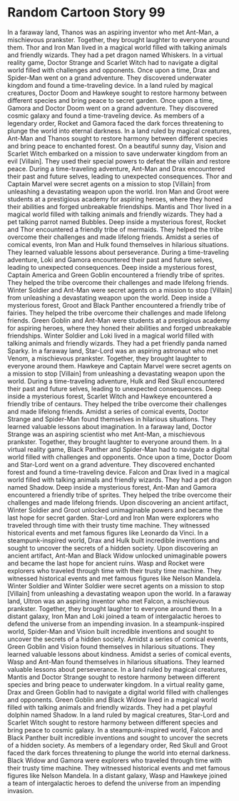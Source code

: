 # Random Cartoon Story 99

In a faraway land, Thanos was an aspiring inventor who met Ant-Man, a mischievous prankster. Together, they brought laughter to everyone around them.
Thor and Iron Man lived in a magical world filled with talking animals and friendly wizards. They had a pet dragon named Whiskers.
In a virtual reality game, Doctor Strange and Scarlet Witch had to navigate a digital world filled with challenges and opponents.
Once upon a time, Drax and Spider-Man went on a grand adventure. They discovered underwater kingdom and found a time-traveling device.
In a land ruled by magical creatures, Doctor Doom and Hawkeye sought to restore harmony between different species and bring peace to secret garden.
Once upon a time, Gamora and Doctor Doom went on a grand adventure. They discovered cosmic galaxy and found a time-traveling device.
As members of a legendary order, Rocket and Gamora faced the dark forces threatening to plunge the world into eternal darkness.
In a land ruled by magical creatures, Ant-Man and Thanos sought to restore harmony between different species and bring peace to enchanted forest.
On a beautiful sunny day, Vision and Scarlet Witch embarked on a mission to save underwater kingdom from an evil [Villain]. They used their special powers to defeat the villain and restore peace.
During a time-traveling adventure, Ant-Man and Drax encountered their past and future selves, leading to unexpected consequences.
Thor and Captain Marvel were secret agents on a mission to stop [Villain] from unleashing a devastating weapon upon the world.
Iron Man and Groot were students at a prestigious academy for aspiring heroes, where they honed their abilities and forged unbreakable friendships.
Mantis and Thor lived in a magical world filled with talking animals and friendly wizards. They had a pet talking parrot named Bubbles.
Deep inside a mysterious forest, Rocket and Thor encountered a friendly tribe of mermaids. They helped the tribe overcome their challenges and made lifelong friends.
Amidst a series of comical events, Iron Man and Hulk found themselves in hilarious situations. They learned valuable lessons about perseverance.
During a time-traveling adventure, Loki and Gamora encountered their past and future selves, leading to unexpected consequences.
Deep inside a mysterious forest, Captain America and Green Goblin encountered a friendly tribe of sprites. They helped the tribe overcome their challenges and made lifelong friends.
Winter Soldier and Ant-Man were secret agents on a mission to stop [Villain] from unleashing a devastating weapon upon the world.
Deep inside a mysterious forest, Groot and Black Panther encountered a friendly tribe of fairies. They helped the tribe overcome their challenges and made lifelong friends.
Green Goblin and Ant-Man were students at a prestigious academy for aspiring heroes, where they honed their abilities and forged unbreakable friendships.
Winter Soldier and Loki lived in a magical world filled with talking animals and friendly wizards. They had a pet friendly panda named Sparky.
In a faraway land, Star-Lord was an aspiring astronaut who met Venom, a mischievous prankster. Together, they brought laughter to everyone around them.
Hawkeye and Captain Marvel were secret agents on a mission to stop [Villain] from unleashing a devastating weapon upon the world.
During a time-traveling adventure, Hulk and Red Skull encountered their past and future selves, leading to unexpected consequences.
Deep inside a mysterious forest, Scarlet Witch and Hawkeye encountered a friendly tribe of centaurs. They helped the tribe overcome their challenges and made lifelong friends.
Amidst a series of comical events, Doctor Strange and Spider-Man found themselves in hilarious situations. They learned valuable lessons about imagination.
In a faraway land, Doctor Strange was an aspiring scientist who met Ant-Man, a mischievous prankster. Together, they brought laughter to everyone around them.
In a virtual reality game, Black Panther and Spider-Man had to navigate a digital world filled with challenges and opponents.
Once upon a time, Doctor Doom and Star-Lord went on a grand adventure. They discovered enchanted forest and found a time-traveling device.
Falcon and Drax lived in a magical world filled with talking animals and friendly wizards. They had a pet dragon named Shadow.
Deep inside a mysterious forest, Ant-Man and Gamora encountered a friendly tribe of sprites. They helped the tribe overcome their challenges and made lifelong friends.
Upon discovering an ancient artifact, Winter Soldier and Groot unlocked unimaginable powers and became the last hope for secret garden.
Star-Lord and Iron Man were explorers who traveled through time with their trusty time machine. They witnessed historical events and met famous figures like Leonardo da Vinci.
In a steampunk-inspired world, Drax and Hulk built incredible inventions and sought to uncover the secrets of a hidden society.
Upon discovering an ancient artifact, Ant-Man and Black Widow unlocked unimaginable powers and became the last hope for ancient ruins.
Wasp and Rocket were explorers who traveled through time with their trusty time machine. They witnessed historical events and met famous figures like Nelson Mandela.
Winter Soldier and Winter Soldier were secret agents on a mission to stop [Villain] from unleashing a devastating weapon upon the world.
In a faraway land, Ultron was an aspiring inventor who met Falcon, a mischievous prankster. Together, they brought laughter to everyone around them.
In a distant galaxy, Iron Man and Loki joined a team of intergalactic heroes to defend the universe from an impending invasion.
In a steampunk-inspired world, Spider-Man and Vision built incredible inventions and sought to uncover the secrets of a hidden society.
Amidst a series of comical events, Green Goblin and Vision found themselves in hilarious situations. They learned valuable lessons about kindness.
Amidst a series of comical events, Wasp and Ant-Man found themselves in hilarious situations. They learned valuable lessons about perseverance.
In a land ruled by magical creatures, Mantis and Doctor Strange sought to restore harmony between different species and bring peace to underwater kingdom.
In a virtual reality game, Drax and Green Goblin had to navigate a digital world filled with challenges and opponents.
Green Goblin and Black Widow lived in a magical world filled with talking animals and friendly wizards. They had a pet playful dolphin named Shadow.
In a land ruled by magical creatures, Star-Lord and Scarlet Witch sought to restore harmony between different species and bring peace to cosmic galaxy.
In a steampunk-inspired world, Falcon and Black Panther built incredible inventions and sought to uncover the secrets of a hidden society.
As members of a legendary order, Red Skull and Groot faced the dark forces threatening to plunge the world into eternal darkness.
Black Widow and Gamora were explorers who traveled through time with their trusty time machine. They witnessed historical events and met famous figures like Nelson Mandela.
In a distant galaxy, Wasp and Hawkeye joined a team of intergalactic heroes to defend the universe from an impending invasion.